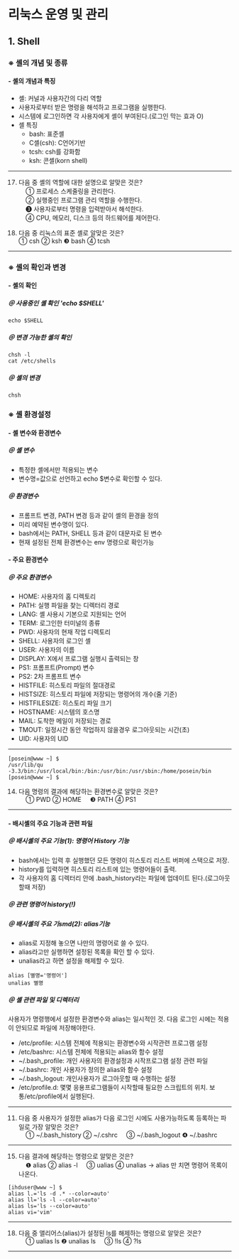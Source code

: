 # 리눅스 운영 및 관리
## 1. Shell
###  ※ 셸의 개념 및 종류
#### - 셸의 개념과 특징
- 셸: 커널과 사용자간의 다리 역할
- 사용자로부터 받은 명령을 해석하고 프로그램을 실행한다.
- 시스템에 로그인하면 각 사용자에게 셸이 부여된다.(로그인 막는 효과 O)
- 셸 특징
    + bash: 표준셸
    + C셸(csh): C언어기반
    + tcsh: csh를 강화함
    + ksh: 콘셸(korn shell)
---
17. 다음 중 셸의 역할에 대한 설명으로 알맞은 것은?  
    ① 프로세스 스케줄링을 관리한다.  
    ② 실행중인 프로그램 관리 역할을 수행한다.  
    ❸ 사용자로부터 명령을 입력받아서 해석한다.  
    ④ CPU, 메모리, 디스크 등의 하드웨어를 제어한다.  

16. 다음 중 리눅스의 표준 셸로 알맞은 것은?  
① csh		② ksh
❸ bash		④ tcsh
---
### ※ 셸의 확인과 변경
#### - 셸의 확인
##### ＠ 사용중인 셸 확인 'echo $SHELL'
~~~
echo $SHELL
~~~
##### ＠ 변경 가능한 셸의 확인
~~~
chsh -l
cat /etc/shells
~~~
##### ＠ 셸의 변경
~~~
chsh
~~~

###  ※ 셸 환경설정
#### - 셸 변수와 환경변수
##### ＠ 셸 변수
- 특정한 셸에서만 적용되는 변수
- 변수명=값으로 선언하고 echo $변수로 확인할 수 있다.

##### ＠ 환경변수
- 프롬프트 변경, PATH 변경 등과 같이 셸의 환경을 정의
- 미리 예약된 변수명이 있다.
- bash에서는 PATH, SHELL 등과 같이 대문자로 된 변수
- 현재 설정된 전체 환경변수는 env 명령으로 확인가능

#### - 주요 환경변수
##### ＠ 주요 환경변수
- HOME: 사용자의 홈 디렉토리
- PATH: 실행 파일을 찾는 디렉터리 경로
- LANG: 셸 사용시 기본으로 지원되는 언어
- TERM: 로그인한 터미널의 종류
- PWD: 사용자의 현재 작업 디렉토리
- SHELL: 사용자의 로그인 셸
- USER: 사용자의 이름
- DISPLAY: X에서 프로그램 실행시 출력되는 창
- PS1: 프롬프트(Prompt) 변수
- PS2: 2차 프롬프트 변수
- HISTFILE: 히스토리 파일의 절대경로
- HISTSIZE: 히스토리 파일에 저장되는 명령어의 개수(줄 기준)
- HISTFILESIZE: 히스토리 파일 크기
- HOSTNAME: 시스템의 호스명
- MAIL: 도착한 메일이 저장되는 경로
- TMOUT: 일정시간 동안 작업하지 않을경우 로그아웃되는 시간(초)
- UID: 사용자의 UID
---
~~~
[posein@www ~] $
/usr/lib/qu -3.3/bin:/usr/local/bin:/bin:/usr/bin:/usr/sbin:/home/posein/bin
[posein@www ~] $
~~~
14. 다음 명령의 결과에 해당하는 환경변수로 알맞은 것은?  
    ① PWD		② HOME
    ❸ PATH		④ PS1
---
#### - 배시셸의 주요 기능과 관련 파일
##### ＠ 배시셸의 주요 기능(1): *명령어 History 기능*
- bash에서는 입력 후 실행했던 모든 명령이 히스토리 리스트 버퍼에 스택으로 저장.
- history를 입력하면 히스토리 리스트에 있는 명령어들이 출력.
- 각 사용자의 홈 디렉터리 안에 .bash_history라는 파일에 업데이트 된다.(로그아웃할때 저장)

##### ＠ 관련 명령어 history(!)

##### ＠ 배시셸의 주요 기smd(2): *alias기능*
- alias로 지정해 놓으면 나만의 명령어로 쓸 수 있다.
- alias라고만 실행하면 설정된 목록을 확인 할 수 있다.
- unalias라고 하면 설정을 해제할 수 있다.
~~~
alias [별명='명령어']
unalias 별명
~~~

##### ＠ 셸 관련 파일 및 디렉터리
사용자가 명령행에서 설정한 환경변수와 alias는 일시적인 것. 다음 로그인 시에는 적용이 안되므로 파일에 저장해야한다.
- /etc/profile: 시스템 전체에 적용되는 환경변수와 시작관련 프로그램 설정
- /etc/bashrc: 시스템 전체에 적용되는 alias와 함수 설정
- ~/.bash_profile: 개인 사용자의 환경설정과 시작프로그램 설정 관련 파일
- ~/.bashrc: 개인 사용자가 정의한 alias와 함수 설정
- ~/.bash_logout: 개인사용자가 로그아웃할 때 수행하는 설정
- /etc/profile.d: 몇몇 응용프로그램들이 시작할때 필요한 스크립트의 위치. 보통/etc/profile에서 실행된다.
---
11. 다음 중 사용자가 설정한 alias가 다음 로그인 시에도 사용가능하도록 등록하는 파일로 가장 알맞은 것은?  
    ① ~/.bash_history	② ~/.cshrc
    ③ ~/.bash_logout	❹ ~/.bashrc
---
15. 다음 결과에 해당하는 명령으로 알맞은 것은?  
    ❶ alias		② alias -l
    ③ ualias		④ unalias
-> alias 만 치면 명령어 목록이 나온다.
~~~
[ihduser@www ~] $
alias l.='ls -d .* --color=auto'
alias ll='ls -l --color=auto'
alias ls='ls --color=auto'
alias vi='vim'
~~~
---
18. 다음 중 앨리어스(alias)가 설정된 ls를 해제하는 명령으로 알맞은 것은?  
    ① ualias ls		❷ unalias ls
    ③ !ls		④ ?ls
---
